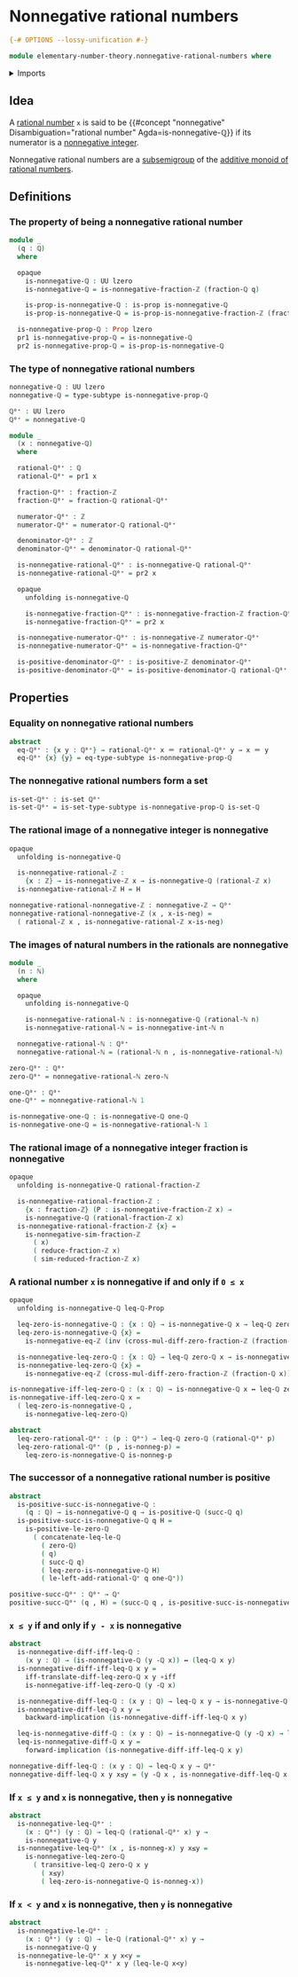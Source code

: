 # Nonnegative rational numbers

```agda
{-# OPTIONS --lossy-unification #-}

module elementary-number-theory.nonnegative-rational-numbers where
```

<details><summary>Imports</summary>

```agda
open import elementary-number-theory.addition-positive-rational-numbers
open import elementary-number-theory.addition-rational-numbers
open import elementary-number-theory.cross-multiplication-difference-integer-fractions
open import elementary-number-theory.difference-rational-numbers
open import elementary-number-theory.inequality-integers
open import elementary-number-theory.inequality-rational-numbers
open import elementary-number-theory.integer-fractions
open import elementary-number-theory.integers
open import elementary-number-theory.natural-numbers
open import elementary-number-theory.nonnegative-integer-fractions
open import elementary-number-theory.nonnegative-integers
open import elementary-number-theory.positive-and-negative-integers
open import elementary-number-theory.positive-integers
open import elementary-number-theory.positive-rational-numbers
open import elementary-number-theory.rational-numbers
open import elementary-number-theory.reduced-integer-fractions
open import elementary-number-theory.strict-inequality-rational-numbers

open import foundation.dependent-pair-types
open import foundation.identity-types
open import foundation.logical-equivalences
open import foundation.propositions
open import foundation.sets
open import foundation.subtypes
open import foundation.transport-along-identifications
open import foundation.universe-levels
```

</details>

## Idea

A [rational number](elementary-number-theory.rational-numbers.md) `x` is said to
be
{{#concept "nonnegative" Disambiguation="rational number" Agda=is-nonnegative-ℚ}}
if its numerator is a
[nonnegative integer](elementary-number-theory.nonnegative-integers.md).

Nonnegative rational numbers are a [subsemigroup](group-theory.subsemigroups.md)
of the
[additive monoid of rational numbers](elementary-number-theory.additive-group-of-rational-numbers.md).

## Definitions

### The property of being a nonnegative rational number

```agda
module _
  (q : ℚ)
  where

  opaque
    is-nonnegative-ℚ : UU lzero
    is-nonnegative-ℚ = is-nonnegative-fraction-ℤ (fraction-ℚ q)

    is-prop-is-nonnegative-ℚ : is-prop is-nonnegative-ℚ
    is-prop-is-nonnegative-ℚ = is-prop-is-nonnegative-fraction-ℤ (fraction-ℚ q)

  is-nonnegative-prop-ℚ : Prop lzero
  pr1 is-nonnegative-prop-ℚ = is-nonnegative-ℚ
  pr2 is-nonnegative-prop-ℚ = is-prop-is-nonnegative-ℚ
```

### The type of nonnegative rational numbers

```agda
nonnegative-ℚ : UU lzero
nonnegative-ℚ = type-subtype is-nonnegative-prop-ℚ

ℚ⁰⁺ : UU lzero
ℚ⁰⁺ = nonnegative-ℚ

module _
  (x : nonnegative-ℚ)
  where

  rational-ℚ⁰⁺ : ℚ
  rational-ℚ⁰⁺ = pr1 x

  fraction-ℚ⁰⁺ : fraction-ℤ
  fraction-ℚ⁰⁺ = fraction-ℚ rational-ℚ⁰⁺

  numerator-ℚ⁰⁺ : ℤ
  numerator-ℚ⁰⁺ = numerator-ℚ rational-ℚ⁰⁺

  denominator-ℚ⁰⁺ : ℤ
  denominator-ℚ⁰⁺ = denominator-ℚ rational-ℚ⁰⁺

  is-nonnegative-rational-ℚ⁰⁺ : is-nonnegative-ℚ rational-ℚ⁰⁺
  is-nonnegative-rational-ℚ⁰⁺ = pr2 x

  opaque
    unfolding is-nonnegative-ℚ

    is-nonnegative-fraction-ℚ⁰⁺ : is-nonnegative-fraction-ℤ fraction-ℚ⁰⁺
    is-nonnegative-fraction-ℚ⁰⁺ = pr2 x

  is-nonnegative-numerator-ℚ⁰⁺ : is-nonnegative-ℤ numerator-ℚ⁰⁺
  is-nonnegative-numerator-ℚ⁰⁺ = is-nonnegative-fraction-ℚ⁰⁺

  is-positive-denominator-ℚ⁰⁺ : is-positive-ℤ denominator-ℚ⁰⁺
  is-positive-denominator-ℚ⁰⁺ = is-positive-denominator-ℚ rational-ℚ⁰⁺
```

## Properties

### Equality on nonnegative rational numbers

```agda
abstract
  eq-ℚ⁰⁺ : {x y : ℚ⁰⁺} → rational-ℚ⁰⁺ x ＝ rational-ℚ⁰⁺ y → x ＝ y
  eq-ℚ⁰⁺ {x} {y} = eq-type-subtype is-nonnegative-prop-ℚ
```

### The nonnegative rational numbers form a set

```agda
is-set-ℚ⁰⁺ : is-set ℚ⁰⁺
is-set-ℚ⁰⁺ = is-set-type-subtype is-nonnegative-prop-ℚ is-set-ℚ
```

### The rational image of a nonnegative integer is nonnegative

```agda
opaque
  unfolding is-nonnegative-ℚ

  is-nonnegative-rational-ℤ :
    {x : ℤ} → is-nonnegative-ℤ x → is-nonnegative-ℚ (rational-ℤ x)
  is-nonnegative-rational-ℤ H = H

nonnegative-rational-nonnegative-ℤ : nonnegative-ℤ → ℚ⁰⁺
nonnegative-rational-nonnegative-ℤ (x , x-is-neg) =
  ( rational-ℤ x , is-nonnegative-rational-ℤ x-is-neg)
```

### The images of natural numbers in the rationals are nonnegative

```agda
module _
  (n : ℕ)
  where

  opaque
    unfolding is-nonnegative-ℚ

    is-nonnegative-rational-ℕ : is-nonnegative-ℚ (rational-ℕ n)
    is-nonnegative-rational-ℕ = is-nonnegative-int-ℕ n

  nonnegative-rational-ℕ : ℚ⁰⁺
  nonnegative-rational-ℕ = (rational-ℕ n , is-nonnegative-rational-ℕ)

zero-ℚ⁰⁺ : ℚ⁰⁺
zero-ℚ⁰⁺ = nonnegative-rational-ℕ zero-ℕ

one-ℚ⁰⁺ : ℚ⁰⁺
one-ℚ⁰⁺ = nonnegative-rational-ℕ 1

is-nonnegative-one-ℚ : is-nonnegative-ℚ one-ℚ
is-nonnegative-one-ℚ = is-nonnegative-rational-ℕ 1
```

### The rational image of a nonnegative integer fraction is nonnegative

```agda
opaque
  unfolding is-nonnegative-ℚ rational-fraction-ℤ

  is-nonnegative-rational-fraction-ℤ :
    {x : fraction-ℤ} (P : is-nonnegative-fraction-ℤ x) →
    is-nonnegative-ℚ (rational-fraction-ℤ x)
  is-nonnegative-rational-fraction-ℤ {x} =
    is-nonnegative-sim-fraction-ℤ
      ( x)
      ( reduce-fraction-ℤ x)
      ( sim-reduced-fraction-ℤ x)
```

### A rational number `x` is nonnegative if and only if `0 ≤ x`

```agda
opaque
  unfolding is-nonnegative-ℚ leq-ℚ-Prop

  leq-zero-is-nonnegative-ℚ : {x : ℚ} → is-nonnegative-ℚ x → leq-ℚ zero-ℚ x
  leq-zero-is-nonnegative-ℚ {x} =
    is-nonnegative-eq-ℤ (inv (cross-mul-diff-zero-fraction-ℤ (fraction-ℚ x)))

  is-nonnegative-leq-zero-ℚ : {x : ℚ} → leq-ℚ zero-ℚ x → is-nonnegative-ℚ x
  is-nonnegative-leq-zero-ℚ {x} =
    is-nonnegative-eq-ℤ (cross-mul-diff-zero-fraction-ℤ (fraction-ℚ x))

is-nonnegative-iff-leq-zero-ℚ : (x : ℚ) → is-nonnegative-ℚ x ↔ leq-ℚ zero-ℚ x
is-nonnegative-iff-leq-zero-ℚ x =
  ( leq-zero-is-nonnegative-ℚ ,
    is-nonnegative-leq-zero-ℚ)

abstract
  leq-zero-rational-ℚ⁰⁺ : (p : ℚ⁰⁺) → leq-ℚ zero-ℚ (rational-ℚ⁰⁺ p)
  leq-zero-rational-ℚ⁰⁺ (p , is-nonneg-p) =
    leq-zero-is-nonnegative-ℚ is-nonneg-p
```

### The successor of a nonnegative rational number is positive

```agda
abstract
  is-positive-succ-is-nonnegative-ℚ :
    (q : ℚ) → is-nonnegative-ℚ q → is-positive-ℚ (succ-ℚ q)
  is-positive-succ-is-nonnegative-ℚ q H =
    is-positive-le-zero-ℚ
      ( concatenate-leq-le-ℚ
        ( zero-ℚ)
        ( q)
        ( succ-ℚ q)
        ( leq-zero-is-nonnegative-ℚ H)
        ( le-left-add-rational-ℚ⁺ q one-ℚ⁺))

positive-succ-ℚ⁰⁺ : ℚ⁰⁺ → ℚ⁺
positive-succ-ℚ⁰⁺ (q , H) = (succ-ℚ q , is-positive-succ-is-nonnegative-ℚ q H)
```

### `x ≤ y` if and only if `y - x` is nonnegative

```agda
abstract
  is-nonnegative-diff-iff-leq-ℚ :
    (x y : ℚ) → (is-nonnegative-ℚ (y -ℚ x)) ↔ (leq-ℚ x y)
  is-nonnegative-diff-iff-leq-ℚ x y =
    iff-translate-diff-leq-zero-ℚ x y ∘iff
    is-nonnegative-iff-leq-zero-ℚ (y -ℚ x)

  is-nonnegative-diff-leq-ℚ : (x y : ℚ) → leq-ℚ x y → is-nonnegative-ℚ (y -ℚ x)
  is-nonnegative-diff-leq-ℚ x y =
    backward-implication (is-nonnegative-diff-iff-leq-ℚ x y)

  leq-is-nonnegative-diff-ℚ : (x y : ℚ) → is-nonnegative-ℚ (y -ℚ x) → leq-ℚ x y
  leq-is-nonnegative-diff-ℚ x y =
    forward-implication (is-nonnegative-diff-iff-leq-ℚ x y)

nonnegative-diff-leq-ℚ : (x y : ℚ) → leq-ℚ x y → ℚ⁰⁺
nonnegative-diff-leq-ℚ x y x≤y = (y -ℚ x , is-nonnegative-diff-leq-ℚ x y x≤y)
```

### If `x ≤ y` and `x` is nonnegative, then `y` is nonnegative

```agda
abstract
  is-nonnegative-leq-ℚ⁰⁺ :
    (x : ℚ⁰⁺) (y : ℚ) → leq-ℚ (rational-ℚ⁰⁺ x) y →
    is-nonnegative-ℚ y
  is-nonnegative-leq-ℚ⁰⁺ (x , is-nonneg-x) y x≤y =
    is-nonnegative-leq-zero-ℚ
      ( transitive-leq-ℚ zero-ℚ x y
        ( x≤y)
        ( leq-zero-is-nonnegative-ℚ is-nonneg-x))
```

### If `x < y` and `x` is nonnegative, then `y` is nonnegative

```agda
abstract
  is-nonnegative-le-ℚ⁰⁺ :
    (x : ℚ⁰⁺) (y : ℚ) → le-ℚ (rational-ℚ⁰⁺ x) y →
    is-nonnegative-ℚ y
  is-nonnegative-le-ℚ⁰⁺ x y x<y =
    is-nonnegative-leq-ℚ⁰⁺ x y (leq-le-ℚ x<y)
```
